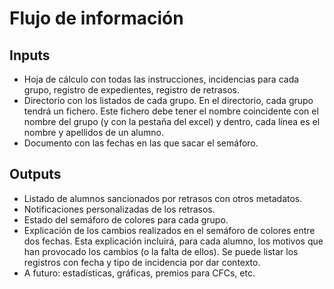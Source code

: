 # Flujo de información
## Inputs
- Hoja de cálculo con todas las instrucciones, incidencias para cada grupo, registro de expedientes, registro de retrasos.
- Directorio con los listados de cada grupo. En el directorio, cada grupo tendrá un fichero. Este fichero debe tener el nombre coincidente con el nombre del grupo (y con la pestaña del excel) y dentro, cada línea es el nombre y apellidos de un alumno.
- Documento con las fechas en las que sacar el semáforo.
## Outputs
- Listado de alumnos sancionados por retrasos con otros metadatos.
- Notificaciones personalizadas de los retrasos.
- Estado del semáforo de colores para cada grupo.
- Explicación de los cambios realizados en el semáforo de colores entre dos fechas. Esta explicación incluirá, para cada alumno, los motivos que han provocado los cambios (o la falta de ellos). Se puede listar los registros con fecha y tipo de incidencia por dar contexto.
- A futuro: estadísticas, gráficas, premios para CFCs, etc.